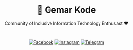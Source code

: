<div align="center">
<h1 align="center">👋 Gemar Kode</h3>
<p>Community of Inclusive Information Technology Enthusiast ❤️</p>
<br />

[![Facebook](https://img.shields.io/badge/Facebook-%231877F2.svg?style=for-the-badge&logo=Facebook&logoColor=white)](https://www.facebook.com/gemarkode/) 
[![Instagram](https://img.shields.io/badge/Instagram-%23E4405F.svg?style=for-the-badge&logo=Instagram&logoColor=white)](https://www.instagram.com/gemarkode/)
[![Telegram](https://img.shields.io/badge/Telegram-2CA5E0?style=for-the-badge&logo=telegram&logoColor=white)](https://t.me/gemarkode)

</div>

